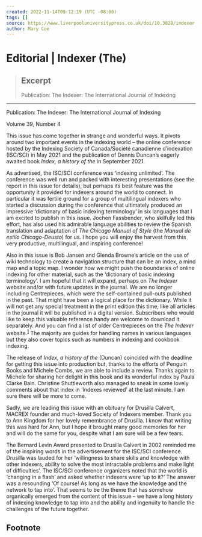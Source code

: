 ```yaml
---
created: 2022-11-14T09:12:19 (UTC -08:00)
tags: []
source: https://www.liverpooluniversitypress.co.uk/doi/10.3828/indexer.2021.35
author: Mary Coe
---
```


# Editorial | Indexer (The)

> ## Excerpt
> Publication: The Indexer: The International Journal of Indexing

---
Publication: The Indexer: The International Journal of Indexing

Volume 39, Number 4

This issue has come together in strange and wonderful ways. It pivots around two important events in the indexing world – the online conference hosted by the Indexing Society of Canada/Société canadienne d’indexation (ISC/SCI) in May 2021 and the publication of Dennis Duncan’s eagerly awaited book _Index, a history of the_ in September 2021.

As advertised, the ISC/SCI conference was ‘indexing unlimited’. The conference was well run and packed with interesting presentations (see the report in this issue for details), but perhaps its best feature was the opportunity it provided for indexers around the world to connect. In particular it was fertile ground for a group of multilingual indexers who started a discussion during the conference that ultimately produced an impressive ‘dictionary of basic indexing terminology’ in six languages that I am excited to publish in this issue. Jochen Fassbender, who skilfully led this effort, has also used his admirable language abilities to review the Spanish translation and adaptation of _The Chicago Manual of Style_ (the _Manual de estilo Chicago-Deusto_) for us. I hope you will enjoy the harvest from this very productive, multilingual, and inspiring conference!

Also in this issue is Bob Jansen and Glenda Browne’s article on the use of wiki technology to create a navigation structure that can be an index, a mind map and a topic map. I wonder how we might push the boundaries of online indexing for other material, such as the ‘dictionary of basic indexing terminology’. I am hopeful that it will expand, perhaps on _The Indexer_ website and/or with future updates in the journal. We are no longer including Centrepieces, which were the self-contained pull-outs published in the past. That might have been a logical place for the dictionary. While it will not get any special treatment in the print edition this time, like all articles in the journal it will be published in a digital version. Subscribers who would like to keep this valuable reference handy are welcome to download it separately. And you can find a list of older Centrepieces on the _The Indexer_ website.<sup><a href="https://www.liverpooluniversitypress.co.uk/doi/10.3828/indexer.2021.35#fn1" role="doc-noteref" id="body-ref-fn1">1</a></sup> The majority are guides for handling names in various languages but they also cover topics such as numbers in indexing and cookbook indexing.

The release of _Index, a history of the_ (Duncan) coincided with the deadline for getting this issue into production but, thanks to the efforts of Penguin Books and Michele Combs, we are able to include a review. Thanks again to Michele for sharing her delight in this book and its wonderful index by Paula Clarke Bain. Christine Shuttleworth also managed to sneak in some lovely comments about that index in ‘Indexes reviewed’ at the last minute. I am sure there will be more to come.

Sadly, we are leading this issue with an obituary for Drusilla Calvert, MACREX founder and much-loved Society of Indexers member. Thank you to Ann Kingdom for her lovely remembrance of Drusilla. I know that writing this was hard for Ann, but I hope it brought many good memories for her and will do the same for you, despite what I am sure will be a few tears.

The Bernard Levin Award presented to Drusilla Calvert in 2002 reminded me of the inspiring words in the advertisement for the ISC/SCI conference. Drusilla was lauded for her ‘willingness to share skills and knowledge with other indexers, ability to solve the most intractable problems and make light of difficulties’. The ISC/SCI conference organizers noted that the world is ‘changing in a flash’ and asked whether indexers were ‘up to it?’ The answer was a resounding ‘Of course! As long as we have the knowledge and the network to tap into’. That seems to be the theme that has somehow organically emerged from the content of this issue – we have a long history of indexing knowledge to tap into and the ability and ingenuity to handle the challenges of the future together.

## Footnote
